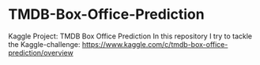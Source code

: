 # TMDB-Box-Office-Prediction
Kaggle Project: TMDB Box Office Prediction
In this repository I try to tackle the Kaggle-challenge:
https://www.kaggle.com/c/tmdb-box-office-prediction/overview
